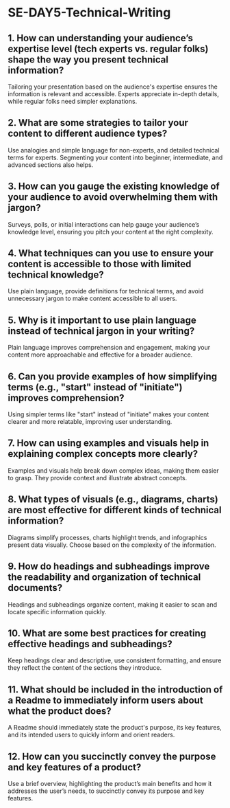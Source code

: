 # SE-DAY5-Technical-Writing
## 1. How can understanding your audience’s expertise level (tech experts vs. regular folks) shape the way you present technical information?
Tailoring your presentation based on the audience's expertise ensures the information is relevant and accessible. Experts appreciate in-depth details, while regular folks need simpler explanations.

## 2. What are some strategies to tailor your content to different audience types?
Use analogies and simple language for non-experts, and detailed technical terms for experts. Segmenting your content into beginner, intermediate, and advanced sections also helps.

## 3. How can you gauge the existing knowledge of your audience to avoid overwhelming them with jargon?
Surveys, polls, or initial interactions can help gauge your audience’s knowledge level, ensuring you pitch your content at the right complexity.

## 4. What techniques can you use to ensure your content is accessible to those with limited technical knowledge?
Use plain language, provide definitions for technical terms, and avoid unnecessary jargon to make content accessible to all users.

## 5. Why is it important to use plain language instead of technical jargon in your writing?
Plain language improves comprehension and engagement, making your content more approachable and effective for a broader audience.

## 6. Can you provide examples of how simplifying terms (e.g., "start" instead of "initiate") improves comprehension?
Using simpler terms like "start" instead of "initiate" makes your content clearer and more relatable, improving user understanding.

## 7. How can using examples and visuals help in explaining complex concepts more clearly?
Examples and visuals help break down complex ideas, making them easier to grasp. They provide context and illustrate abstract concepts.

## 8. What types of visuals (e.g., diagrams, charts) are most effective for different kinds of technical information?
Diagrams simplify processes, charts highlight trends, and infographics present data visually. Choose based on the complexity of the information.

## 9. How do headings and subheadings improve the readability and organization of technical documents?
Headings and subheadings organize content, making it easier to scan and locate specific information quickly.

## 10. What are some best practices for creating effective headings and subheadings?
Keep headings clear and descriptive, use consistent formatting, and ensure they reflect the content of the sections they introduce.

## 11. What should be included in the introduction of a Readme to immediately inform users about what the product does?
A Readme should immediately state the product's purpose, its key features, and its intended users to quickly inform and orient readers.

## 12. How can you succinctly convey the purpose and key features of a product?
Use a brief overview, highlighting the product’s main benefits and how it addresses the user’s needs, to succinctly convey its purpose and key features.
